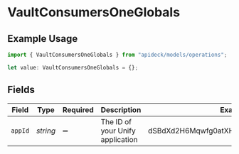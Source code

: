 # VaultConsumersOneGlobals

## Example Usage

```typescript
import { VaultConsumersOneGlobals } from "apideck/models/operations";

let value: VaultConsumersOneGlobals = {};
```

## Fields

| Field                                   | Type                                    | Required                                | Description                             | Example                                 |
| --------------------------------------- | --------------------------------------- | --------------------------------------- | --------------------------------------- | --------------------------------------- |
| `appId`                                 | *string*                                | :heavy_minus_sign:                      | The ID of your Unify application        | dSBdXd2H6Mqwfg0atXHXYcysLJE9qyn1VwBtXHX |